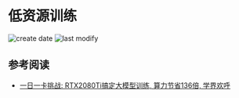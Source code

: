 低资源训练
===
<!--START_SECTION:badge-->

![create date](https://img.shields.io/static/v1?label=create%20date&message=2022-12-xx&label_color=gray&color=lightsteelblue&style=flat-square)
![last modify](https://img.shields.io/static/v1?label=last%20modify&message=2025-07-08%2016%3A53%3A13&label_color=gray&color=thistle&style=flat-square)

<!--END_SECTION:badge-->
<!--info
top: false
hidden: false
-->

<!-- TOC -->
<!-- TOC -->


## 参考阅读
- [一日一卡挑战: RTX2080Ti搞定大模型训练, 算力节省136倍, 学界欢呼](https://mp.weixin.qq.com/s/cPlrkWLjrRGJmy0zfgF4Ig)